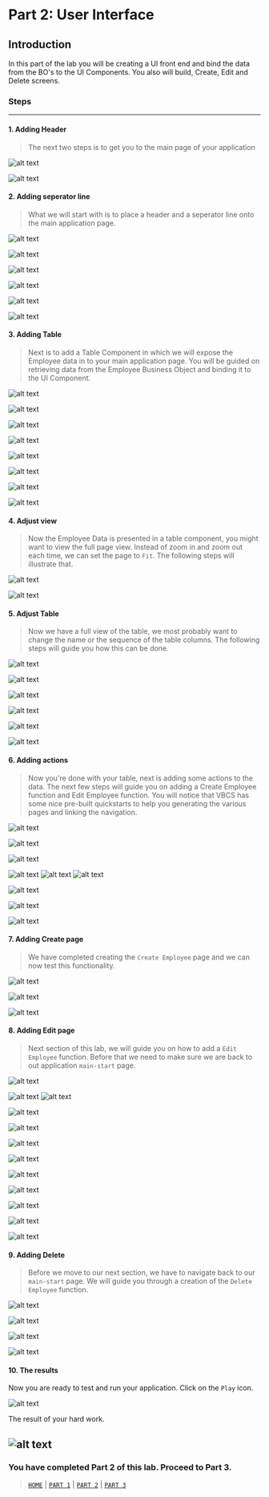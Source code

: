 # Part 2: User Interface

## Introduction
In this part of the lab you will be creating a UI front end and bind the data from the BO's to the UI Components. You also will build, Create, Edit and Delete screens.

### Steps
----
#### 1. Adding Header
> The next two steps is to get you to the main page of your application

![alt text](../resources/images/ui/29.png "Logo Title Text 1")

![alt text](../resources/images/ui/30.png "Logo Title Text 1")

#### 2. Adding seperator line
> What we will start with is to place a header and a seperator line onto the main application page.

![alt text](../resources/images/ui/31.png "Logo Title Text 1")

![alt text](../resources/images/ui/32.png "Logo Title Text 1")

![alt text](../resources/images/ui/33.png "Logo Title Text 1")

![alt text](../resources/images/ui/34.png "Logo Title Text 1")

![alt text](../resources/images/ui/35.png "Logo Title Text 1")

![alt text](../resources/images/ui/36.png "Logo Title Text 1")

#### 3. Adding Table
> Next is to add a Table Component in which we will expose the Employee data in to your main application page. You will be guided on retrieving data from the Employee Business Object and binding it to the UI Component.

![alt text](../resources/images/ui/37.png "Logo Title Text 1")

![alt text](../resources/images/ui/38.png "Logo Title Text 1")

![alt text](../resources/images/ui/39.png "Logo Title Text 1")

![alt text](../resources/images/ui/40.png "Logo Title Text 1")

![alt text](../resources/images/ui/41.png "Logo Title Text 1")

![alt text](../resources/images/ui/43.png "Logo Title Text 1")

![alt text](../resources/images/ui/45.png "Logo Title Text 1")

![alt text](../resources/images/ui/46.png "Logo Title Text 1")

#### 4. Adjust view
> Now the Employee Data is presented in a table component, you might want to view the full page view. Instead of zoom in and zoom out each time, we can set the page to `Fit`. The following steps will illustrate that.

![alt text](../resources/images/ui/47.png "Logo Title Text 1")

![alt text](../resources/images/ui/48.png "Logo Title Text 1")

#### 5. Adjust Table
> Now we have a full view of the table, we most probably want to change the name or the sequence of the table columns. The following steps will guide you how this can be done.

![alt text](../resources/images/ui/49.png "Logo Title Text 1")

![alt text](../resources/images/ui/50.png "Logo Title Text 1")

![alt text](../resources/images/ui/51.png "Logo Title Text 1")

![alt text](../resources/images/ui/52.png "Logo Title Text 1")

![alt text](../resources/images/ui/53.png "Logo Title Text 1")

![alt text](../resources/images/ui/54.png "Logo Title Text 1")

#### 6. Adding actions
> Now you're done with your table, next is adding some actions to the data. The next few steps will guide you on adding a Create Employee function and Edit Employee function. You will notice that VBCS has some nice pre-built quickstarts to help you generating the various pages and linking the navigation.

![alt text](../resources/images/ui/55.png "Logo Title Text 1")

![alt text](../resources/images/ui/56.png "Logo Title Text 1")

![alt text](../resources/images/ui/57.png "Logo Title Text 1")

![alt text](../resources/images/ui/58.png "Logo Title Text 1")
![alt text](../resources/images/ui/81.png "Logo Title Text 1")
![alt text](../resources/images/ui/59.png "Logo Title Text 1")

![alt text](../resources/images/ui/60.png "Logo Title Text 1")

![alt text](../resources/images/ui/61.png "Logo Title Text 1")

![alt text](../resources/images/ui/62.png "Logo Title Text 1")

#### 7. Adding Create page
> We have completed creating the `Create Employee` page and we can now test this functionality.

![alt text](../resources/images/ui/63.png "Logo Title Text 1")

![alt text](../resources/images/ui/64.png "Logo Title Text 1")

![alt text](../resources/images/ui/65.png "Logo Title Text 1")

#### 8. Adding Edit page
> Next section of this lab, we will guide you on how to add a `Edit Employee` function. Before that we need to make sure we are back to out application `main-start` page.

![alt text](../resources/images/ui/66.png "Logo Title Text 1")

![alt text](../resources/images/ui/67.png "Logo Title Text 1")
![alt text](../resources/images/ui/82.png "Logo Title Text 1")

![alt text](../resources/images/ui/68.png "Logo Title Text 1")

![alt text](../resources/images/ui/69.png "Logo Title Text 1")

![alt text](../resources/images/ui/70.png "Logo Title Text 1")

![alt text](../resources/images/ui/71.png "Logo Title Text 1")

![alt text](../resources/images/ui/72.png "Logo Title Text 1")

![alt text](../resources/images/ui/73.png "Logo Title Text 1")

![alt text](../resources/images/ui/74.png "Logo Title Text 1")

![alt text](../resources/images/ui/75.png "Logo Title Text 1")

![alt text](../resources/images/ui/76.png "Logo Title Text 1")

#### 9. Adding Delete
> Before we move to our next section, we have to navigate back to our `main-start` page. We will guide you through a creation of the `Delete Employee` function.

![alt text](../resources/images/ui/77.png "Logo Title Text 1")

![alt text](../resources/images/ui/78.png "Logo Title Text 1")

![alt text](../resources/images/ui/79.png "Logo Title Text 1")

![alt text](../resources/images/ui/80.png "Logo Title Text 1")

#### 10. The results
Now you are ready to test and run your application. Click on the `Play` icon.

![alt text](../resources/images/ui/83.png "Logo Title Text 1")

The result of your hard work.

![alt text](../resources/images/ui/84.png "Logo Title Text 1")
----
### You have completed Part 2 of this lab. Proceed to Part 3.

> [`HOME`](README.md) | [`PART 1`](PART_1.md) | [`PART 2`](PART_2.md) | [`PART 3`](PART_3.md)
